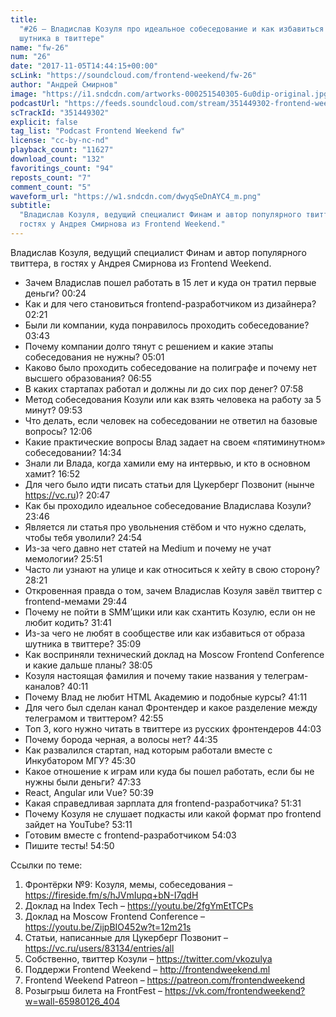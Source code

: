 ```yaml
---
title:
  "#26 – Владислав Козуля про идеальное собеседование и как избавиться от образа
  шутника в твиттере"
name: "fw-26"
num: "26"
date: "2017-11-05T14:44:15+00:00"
scLink: "https://soundcloud.com/frontend-weekend/fw-26"
author: "Андрей Смирнов"
image: "https://i1.sndcdn.com/artworks-000251540305-6u0dip-original.jpg"
podcastUrl: "https://feeds.soundcloud.com/stream/351449302-frontend-weekend-fw-26.m4a"
scTrackId: "351449302"
explicit: false
tag_list: "Podcast Frontend Weekend fw"
license: "cc-by-nc-nd"
playback_count: "11627"
download_count: "132"
favoritings_count: "94"
reposts_count: "7"
comment_count: "5"
waveform_url: "https://w1.sndcdn.com/dwyqSeDnAYC4_m.png"
subtitle:
  "Владислав Козуля, ведущий специалист Финам и автор популярного твиттера, в
  гостях у Андрея Смирнова из Frontend Weekend."
---
```


Владислав Козуля, ведущий специалист Финам и автор популярного твиттера, в
гостях у Андрея Смирнова из Frontend Weekend.

- Зачем Владислав пошел работать в 15 лет и куда он тратил первые деньги?
  <timecode sec="24">00:24</timecode>
- Как и для чего становиться frontend-разработчиком из дизайнера?
  <timecode sec="141">02:21</timecode>
- Были ли компании, куда понравилось проходить собеседование?
  <timecode sec="223">03:43</timecode>
- Почему компании долго тянут с решением и какие этапы собеседования не нужны?
  <timecode sec="301">05:01</timecode>
- Каково было проходить собеседование на полиграфе и почему нет высшего
  образования? <timecode sec="415">06:55</timecode>
- В каких стартапах работал и должны ли до сих пор денег?
  <timecode sec="478">07:58</timecode>
- Метод собеседования Козули или как взять человека на работу за 5 минут?
  <timecode sec="593">09:53</timecode>
- Что делать, если человек на собеседовании не ответил на базовые вопросы?
  <timecode sec="726">12:06</timecode>
- Какие практические вопросы Влад задает на своем «пятиминутном» собеседовании?
  <timecode sec="874">14:34</timecode>
- Знали ли Влада, когда хамили ему на интервью, и кто в основном хамит?
  <timecode sec="1012">16:52</timecode>
- Для чего было идти писать статьи для Цукерберг Позвонит (нынче
  <https://vc.ru>)? <timecode sec="1247">20:47</timecode>
- Как бы проходило идеальное собеседование Владислава Козули?
  <timecode sec="1426">23:46</timecode>
- Является ли статья про увольнения стёбом и что нужно сделать, чтобы тебя
  уволили? <timecode sec="1494">24:54</timecode>
- Из-за чего давно нет статей на Medium и почему не учат мемологии?
  <timecode sec="1551">25:51</timecode>
- Часто ли узнают на улице и как относиться к хейту в свою сторону?
  <timecode sec="1701">28:21</timecode>
- Откровенная правда о том, зачем Владислав Козуля завёл твиттер с
  frontend-мемами <timecode sec="1784">29:44</timecode>
- Почему не пойти в SMM’щики или как схантить Козулю, если он не любит кодить?
  <timecode sec="1901">31:41</timecode>
- Из-за чего не любят в сообществе или как избавиться от образа шутника в
  твиттере? <timecode sec="2109">35:09</timecode>
- Как восприняли технический доклад на Moscow Frontend Conference и какие дальше
  планы? <timecode sec="2285">38:05</timecode>
- Козуля настоящая фамилия и почему такие названия у телеграм-каналов?
  <timecode sec="2411">40:11</timecode>
- Почему Влад не любит HTML Академию и подобные курсы?
  <timecode sec="2471">41:11</timecode>
- Для чего был сделан канал Фронтендер и какое разделение между телеграмом и
  твиттером? <timecode sec="2575">42:55</timecode>
- Топ 3, кого нужно читать в твиттере из русских фронтендеров
  <timecode sec="2643">44:03</timecode>
- Почему борода черная, а волосы нет? <timecode sec="2675">44:35</timecode>
- Как развалился стартап, над которым работали вместе с Инкубатором МГУ?
  <timecode sec="2730">45:30</timecode>
- Какое отношение к играм или куда бы пошел работать, если бы не нужны были
  деньги? <timecode sec="2853">47:33</timecode>
- React, Angular или Vue? <timecode sec="3039">50:39</timecode>
- Какая справедливая зарплата для frontend-разработчика?
  <timecode sec="3091">51:31</timecode>
- Почему Козуля не слушает подкасты или какой формат про frontend зайдет на
  YouTube? <timecode sec="3191">53:11</timecode>
- Готовим вместе с frontend-разработчиком <timecode sec="3243">54:03</timecode>
- Пишите тесты! <timecode sec="3290">54:50</timecode>

Ссылки по теме:

1. Фронтёрки №9: Козуля, мемы, собеседования –
   <https://fireside.fm/s/hJVmIupq+bN-I7qdH>
2. Доклад на Index Tech – <https://youtu.be/2fgYmEtTCPs>
3. Доклад на Moscow Frontend Conference –
   <https://youtu.be/ZijpBIO452w?t=12m21s>
4. Статьи, написанные для Цукерберг Позвонит –
   <https://vc.ru/users/83134/entries/all>
5. Собственно, твиттер Козули – <https://twitter.com/vkozulya>
6. Поддержи Frontend Weekend – <http://frontendweekend.ml>
7. Frontend Weekend Patreon – <https://patreon.com/frontendweekend>
8. Розыгрыш билета на FrontFest –
   <https://vk.com/frontendweekend?w=wall-65980126_404>
